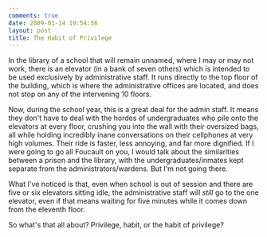 ```yaml
---
comments: true
date: 2009-01-14 19:54:58
layout: post
title: The Habit of Privilege
---
```


In the library of a school that will remain unnamed, where I may or may not work, there is an elevator (in a bank of seven others) which is intended to be used exclusively by administrative staff. It runs directly to the top floor of the building, which is where the administrative offices are located, and does not stop on any of the intervening 10 floors.<!-- more -->

Now, during the school year, this is a great deal for the admin staff. It means they don't have to deal with the hordes of undergraduates who pile onto the elevators at every floor, crushing you into the wall with their oversized bags, all while holding incredibly inane conversations on their cellphones at very high volumes. Their ride is faster, less annoying, and far more dignified. If I were going to go all Foucault on you, I would talk about the similarities between a prison and the library, with the undergraduates/inmates kept separate from the administrators/wardens. But I'm not going there.

What I've noticed is that, even when school is out of session and there are five or six elevators sitting idle, the administrative staff will *still* go to the one elevator, even if that means waiting for five minutes while it comes down from the eleventh floor. 

So what's that all about? Privilege, habit, or the habit of privilege?

